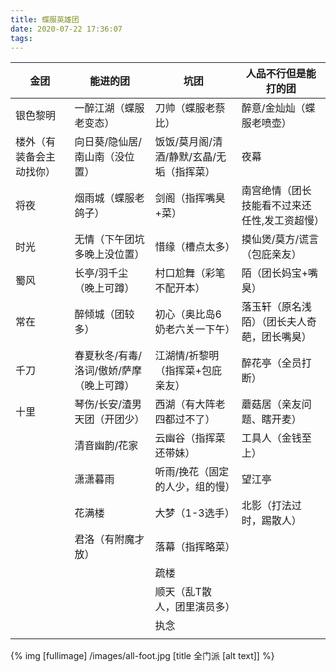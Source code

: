 ```yaml
---
title: 蝶服英雄团
date: 2020-07-22 17:36:07
tags:
---
```

|金团|能进的团|坑团|人品不行但是能打的团|
| -------------  | ------------- | ------------- | ------------- |
|银色黎明|一醉江湖（蝶服老变态）|刀帅（蝶服老蔡比）|醉意/金灿灿（蝶服老喷壶）|
|楼外（有装备会主动找你）|向日葵/隐仙居/南山南（没位置）|饭饭/莫月阁/清酒/静默/玄晶/无垢（指挥菜）|夜幕|
|将夜|烟雨城（蝶服老鸽子）|剑阁（指挥嘴臭+菜）|南宫绝情（团长技能看不过来还任性,发工资超慢）|
|时光|无情（下午团坑多晚上没位置）|惜缘（槽点太多）|摸仙煲/莫方/谎言（包庇亲友）|
|蜀风|长亭/羽千尘（晚上可蹲）|村口尬舞（彩笔不配开本）|陌（团长妈宝+嘴臭）|
|常在|醉倾城（团较多）|初心（奥比岛6奶老六关一下午）|落玉轩（原名浅陌）（团长夫人奇葩，团长嘴臭）|
|千刀|春夏秋冬/有毒/洛词/傲娇/萨摩（晚上可蹲）|江湖情/祈黎明（指挥菜+包庇亲友）|醉花亭（全员打断）|
|十里|琴伤/长安/渣男天团（开团少）|西湖（有大阵老四都过不了）|蘑菇居（亲友问题、瞎开麦）|
|	|清音幽韵/花家|云幽谷（指挥菜还带妹）|工具人（金钱至上）|
|	|潇潇暮雨|听雨/挽花（固定的人少，组的慢）|望江亭|
|	|花满楼|大梦（1-3选手）|北影（打法过时，踢散人）|	
|	|君洛（有附魔才放）|落幕（指挥略菜）|	|
|	|   |疏楼|	|
|	|	|顺天（乱T散人，团里演员多）|	|
|	|	|执念|	|
|	|	|   |	|

{% img [fullimage] /images/all-foot.jpg [title 全门派 [alt text]] %}